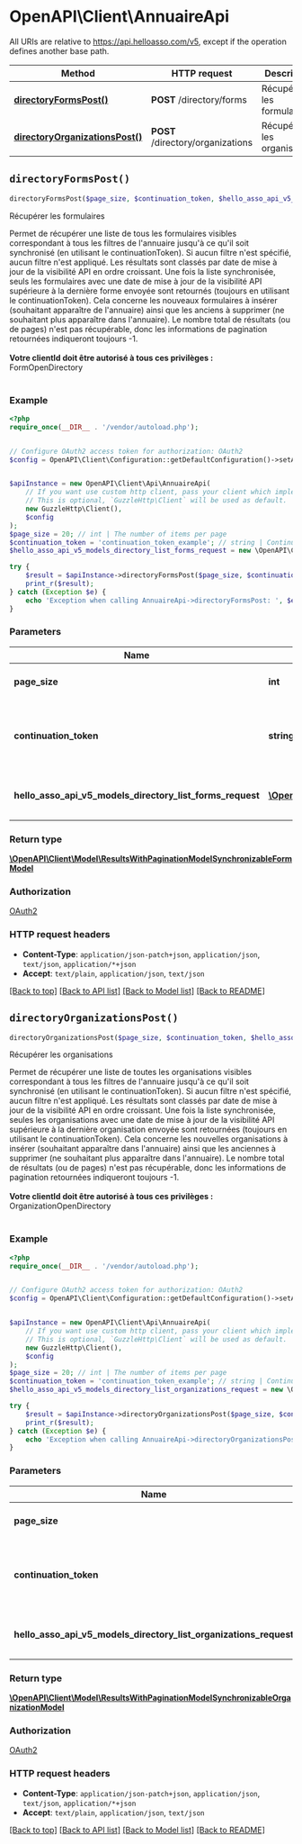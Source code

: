 # OpenAPI\Client\AnnuaireApi

All URIs are relative to https://api.helloasso.com/v5, except if the operation defines another base path.

| Method | HTTP request | Description |
| ------------- | ------------- | ------------- |
| [**directoryFormsPost()**](AnnuaireApi.md#directoryFormsPost) | **POST** /directory/forms | Récupérer les formulaires |
| [**directoryOrganizationsPost()**](AnnuaireApi.md#directoryOrganizationsPost) | **POST** /directory/organizations | Récupérer les organisations |


## `directoryFormsPost()`

```php
directoryFormsPost($page_size, $continuation_token, $hello_asso_api_v5_models_directory_list_forms_request): \OpenAPI\Client\Model\ResultsWithPaginationModelSynchronizableFormModel
```

Récupérer les formulaires

Permet de récupérer une liste de tous les formulaires visibles correspondant à tous les filtres de l'annuaire jusqu'à ce qu'il soit synchronisé (en utilisant le continuationToken). Si aucun filtre n'est spécifié, aucun filtre n'est appliqué. Les résultats sont classés par date de mise à jour de la visibilité API en ordre croissant. Une fois la liste synchronisée, seuls les formulaires avec une date de mise à jour de la visibilité API supérieure à la dernière forme envoyée sont retournés (toujours en utilisant le continuationToken). Cela concerne les nouveaux formulaires à insérer (souhaitant apparaître de l'annuaire) ainsi que les anciens à supprimer (ne souhaitant plus apparaître dans l'annuaire). Le nombre total de résultats (ou de pages) n'est pas récupérable, donc les informations de pagination retournées indiqueront toujours -1.<br/><br/><b>Votre clientId doit être autorisé à tous ces privilèges : </b> <br/> FormOpenDirectory<br/><br/>

### Example

```php
<?php
require_once(__DIR__ . '/vendor/autoload.php');


// Configure OAuth2 access token for authorization: OAuth2
$config = OpenAPI\Client\Configuration::getDefaultConfiguration()->setAccessToken('YOUR_ACCESS_TOKEN');


$apiInstance = new OpenAPI\Client\Api\AnnuaireApi(
    // If you want use custom http client, pass your client which implements `GuzzleHttp\ClientInterface`.
    // This is optional, `GuzzleHttp\Client` will be used as default.
    new GuzzleHttp\Client(),
    $config
);
$page_size = 20; // int | The number of items per page
$continuation_token = 'continuation_token_example'; // string | Continuation Token from which we wish to retrieve results
$hello_asso_api_v5_models_directory_list_forms_request = new \OpenAPI\Client\Model\HelloAssoApiV5ModelsDirectoryListFormsRequest(); // \OpenAPI\Client\Model\HelloAssoApiV5ModelsDirectoryListFormsRequest | Body which contains the filters to apply

try {
    $result = $apiInstance->directoryFormsPost($page_size, $continuation_token, $hello_asso_api_v5_models_directory_list_forms_request);
    print_r($result);
} catch (Exception $e) {
    echo 'Exception when calling AnnuaireApi->directoryFormsPost: ', $e->getMessage(), PHP_EOL;
}
```

### Parameters

| Name | Type | Description  | Notes |
| ------------- | ------------- | ------------- | ------------- |
| **page_size** | **int**| The number of items per page | [optional] [default to 20] |
| **continuation_token** | **string**| Continuation Token from which we wish to retrieve results | [optional] |
| **hello_asso_api_v5_models_directory_list_forms_request** | [**\OpenAPI\Client\Model\HelloAssoApiV5ModelsDirectoryListFormsRequest**](../Model/HelloAssoApiV5ModelsDirectoryListFormsRequest.md)| Body which contains the filters to apply | [optional] |

### Return type

[**\OpenAPI\Client\Model\ResultsWithPaginationModelSynchronizableFormModel**](../Model/ResultsWithPaginationModelSynchronizableFormModel.md)

### Authorization

[OAuth2](../../README.md#OAuth2)

### HTTP request headers

- **Content-Type**: `application/json-patch+json`, `application/json`, `text/json`, `application/*+json`
- **Accept**: `text/plain`, `application/json`, `text/json`

[[Back to top]](#) [[Back to API list]](../../README.md#endpoints)
[[Back to Model list]](../../README.md#models)
[[Back to README]](../../README.md)

## `directoryOrganizationsPost()`

```php
directoryOrganizationsPost($page_size, $continuation_token, $hello_asso_api_v5_models_directory_list_organizations_request): \OpenAPI\Client\Model\ResultsWithPaginationModelSynchronizableOrganizationModel
```

Récupérer les organisations

Permet de récupérer une liste de toutes les organisations visibles correspondant à tous les filtres de l'annuaire jusqu'à ce qu'il soit synchronisé (en utilisant le continuationToken). Si aucun filtre n'est spécifié, aucun filtre n'est appliqué. Les résultats sont classés par date de mise à jour de la visibilité API en ordre croissant. Une fois la liste synchronisée, seules les organisations avec une date de mise à jour de la visibilité API supérieure à la dernière organisation envoyée sont retournées (toujours en utilisant le continuationToken). Cela concerne les nouvelles organisations à insérer (souhaitant apparaître dans l'annuaire) ainsi que les anciennes à supprimer (ne souhaitant plus apparaître dans l'annuaire). Le nombre total de résultats (ou de pages) n'est pas récupérable, donc les informations de pagination retournées indiqueront toujours -1.<br/><br/><b>Votre clientId doit être autorisé à tous ces privilèges : </b> <br/> OrganizationOpenDirectory<br/><br/>

### Example

```php
<?php
require_once(__DIR__ . '/vendor/autoload.php');


// Configure OAuth2 access token for authorization: OAuth2
$config = OpenAPI\Client\Configuration::getDefaultConfiguration()->setAccessToken('YOUR_ACCESS_TOKEN');


$apiInstance = new OpenAPI\Client\Api\AnnuaireApi(
    // If you want use custom http client, pass your client which implements `GuzzleHttp\ClientInterface`.
    // This is optional, `GuzzleHttp\Client` will be used as default.
    new GuzzleHttp\Client(),
    $config
);
$page_size = 20; // int | The number of items per page
$continuation_token = 'continuation_token_example'; // string | Continuation Token from which we wish to retrieve results
$hello_asso_api_v5_models_directory_list_organizations_request = new \OpenAPI\Client\Model\HelloAssoApiV5ModelsDirectoryListOrganizationsRequest(); // \OpenAPI\Client\Model\HelloAssoApiV5ModelsDirectoryListOrganizationsRequest | Body which contains the filters to apply

try {
    $result = $apiInstance->directoryOrganizationsPost($page_size, $continuation_token, $hello_asso_api_v5_models_directory_list_organizations_request);
    print_r($result);
} catch (Exception $e) {
    echo 'Exception when calling AnnuaireApi->directoryOrganizationsPost: ', $e->getMessage(), PHP_EOL;
}
```

### Parameters

| Name | Type | Description  | Notes |
| ------------- | ------------- | ------------- | ------------- |
| **page_size** | **int**| The number of items per page | [optional] [default to 20] |
| **continuation_token** | **string**| Continuation Token from which we wish to retrieve results | [optional] |
| **hello_asso_api_v5_models_directory_list_organizations_request** | [**\OpenAPI\Client\Model\HelloAssoApiV5ModelsDirectoryListOrganizationsRequest**](../Model/HelloAssoApiV5ModelsDirectoryListOrganizationsRequest.md)| Body which contains the filters to apply | [optional] |

### Return type

[**\OpenAPI\Client\Model\ResultsWithPaginationModelSynchronizableOrganizationModel**](../Model/ResultsWithPaginationModelSynchronizableOrganizationModel.md)

### Authorization

[OAuth2](../../README.md#OAuth2)

### HTTP request headers

- **Content-Type**: `application/json-patch+json`, `application/json`, `text/json`, `application/*+json`
- **Accept**: `text/plain`, `application/json`, `text/json`

[[Back to top]](#) [[Back to API list]](../../README.md#endpoints)
[[Back to Model list]](../../README.md#models)
[[Back to README]](../../README.md)
